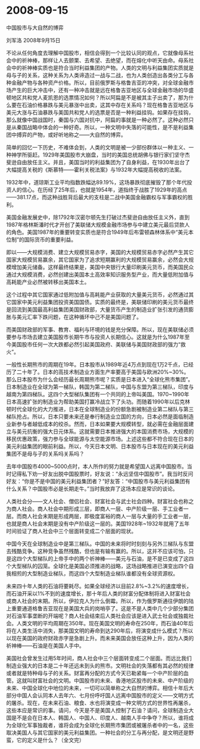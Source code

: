 # 2008-09-15

中国股市与大自然的博弈

刘军洛 2008年9月15日

不论从任何角度去理解中国股市，相信会得到一个比较认同的观点，它就像母系社会中的祈神棒，那样让人去颤栗、去希望、去绝望，而在熔化中听天由命。母系社会中的祈神棒实质也是符合当时利益集团的产物。人类的文明与利益集团实质就是母与子的关系，这种关系为人类谛造过一战与二战，也为人类创造出各类分工与各种金融产物与各种资产价格。所以，目前俄罗斯与格鲁吉亚的冲突，对全球金融市场产生的巨大冲击中，还有一种冲击就是远在格鲁吉亚地区与全球金融市场的华盛顿地区共和党人麦凯恩的选票情况如何？所以阿扁是不是被其主子出卖了，那为什么要在石油价格暴跌与美元暴涨中出卖，这其中存在关系吗？现在格鲁吉亚地区与美元大涨与石油暴跌与美国共和党人的选票是否是一种利益挂钩。如果存在挂钩，那么就像中国战国时，秦国与六国对抗中，阿扁的事就是一种必然了。这种必然只是从秦国战略中体会的一种好奇。所以，一种文明中失落的可能性，是不是利益集团中搏弈的产物，或好听地称之——大自然的博弈。

简单的回忆一下历史，不难体会到，人类的文明是被一少部份群体以一种主义、一种神学所驱赶。1929年美国股市大崩盘，当时的美国总统胡佛与银行家们坚守杰斐逊自由放任主义。并且，美国当时的利益集团为了自身利益，在1930年出台了大幅提高关税的《斯慕特——霍利关税法案》与1932年大幅提高税收的法案。

1932年中，道琼斯工业平均指数跌幅达89.19%，这场暴跌彻底摧毁了那个年代投资人的信心。在历经了25年后，也就是1954年，道指终于战胜了1929年的高点——381.17点，而这种战胜背后最大的支柱是二战中美国金融霸权与军事霸权的胜利。

美国金融发展史中，除1792年汉密尔顿先生打破过杰斐逊自由放任主义外，直到1987年格林斯潘时代才开创了美联储大规模金融市场参与中建立美元最后贷款人的角色。美国1987年的重要转变实质也是符合1949年后布雷顿森林体系中“美元本位制”的国际货币的重要利益。

即以——大规模消费、建立大规模贸易赤字，美国的大规模贸易赤字必然产生其它国家大规模贸易赢余，其它国家为了追求短期赢利的大规模贸易赢余，必然会大规模增加美元储备。这样最终结果是，美国中央银行大量印刷美元货币，而美国民众通过大规模消费，必然创建出美国本土高效率知识服务型产业，而大量低附加值与高耗能产业必然被转移出美国本土。

这个过程中其它国家通过低附加值与高耗能产业获取的大量美元货币，必然通过其它国家中美元利益集团投资美国国债。实质的最终是，美联储印刷的美元货币最终是回流到美国最高利益集团美国财政部，大量货币产生的制造业扩张引发的通货膨胀与美元汇率下跌问题，在这种循环中己不是美国问题了。

而美国财政部的军事、教育、福利与环境的钱是充分保障。所以，现在美联储必须要参与市场去建立美国股市长期牛市与投资人长期信心。这就是为什么1987年至今美国股市任何一次大跌都必然引起美国政府、美联储与美国财政部的强力“救火”。

一般性长期熊市的周期在19年。日本股市从1989年近4万点到现在1万2千点，已经历了二十年了。日本的高技术制造业方面生产率要高于美国与欧洲20%~30%。那么日本股市为什么会经历最长周期熊市呢？实质是日本进入“全球化熊市集团”。日本制造业在全球为第一梯队，韩国为第二梯队，中国与东盟为第三梯队，印度与越南为第四梯队。这四个大型梯队集团有一个共同的上帝叫美国。1970~1990年日本高速扩张的制造业为帮助美国打赢冷战立下了头功。而随着1990年以后克林顿时代全球化的大力推进，日本在全球制造业的份额急剧被制造业第二梯队与第三梯队抢占。所以，日本只要未来还是奉行制造业立国的方向，日本必然是面临制造业新参与者越低成本的绞杀。然而，日本如果要大规模转型，就必需在金融层面建立与美元抗衡的强大日元体系。这就需要日本推进强大的本国消费市场，大规模的移民优惠政策，强力参与全球能源与太空能源市场。上述这些都不符合现在日本的美元利益集团的眼前利益。所以，今天日本文明、日本股市与日本现在的美元利益集团不是母与子的关系吗关系吗？

去年中国股市4000~5000点时，本人所作的努力就是希望国人远离中国股市。当时记得私下劝一好友出脱中国股票时，好友说：“永远坚信中国股市”。我当时反问好友：“你是不是中国的美元利益集团者？”好友答：“中国股市与美元利益集团有什么关系？中国股市必是长期走牛。”当时我放弃了这场本应是常识的谈论。

人类社会分——文人社会、僧侣社会、财富社会与武士社会四种。财富社会也称之为商人社会。商人社会中期形成三层，即商人一层、中产阶级一层、手工业者一层。而商人社会末期是形成两层，即极度富裕的商人一层与大量的手工业者一层，也就是商人社会末期是没有中产阶级这一层的。美国1928年~1932年就用了五年时间验证了商人社会中三个层面转变成二个层面的现状。

中国今天在全球制造业中是第三梯队。中国的未来将时时刻刻与另外三梯队与东盟去残酷竞争。这种竞争虽然残酷，但也是有输有赢的。所以，这并不应该可怕，只是这四个大型梯队的上帝手中的两个祈神棒——美元与石油，是不是已变成了这四个大型梯队的囚笼。全球化是美国必须推进的战略，这场战略推进已演变出四个自我相煎的大型制造业梯队，而这四个大型制造业梯队谁都没有全球资源权。

未来四十年人类的石油将要耗尽。如果全球经济以目前2.8%~3.2%的速度增长，而石油开采以1%不到的速度增长，那十年后人类的财富分配体制将进入财富社会或商人社会的末期。所以，伊拉克人为什么倒霉。所以，作为俄罗斯通往伊朗的陆上重要通道格鲁吉亚现在是美国大兵的岗哨亭了。这是不是人类中几个少部分集团对石油军事垄断的开端呢？商人社会结束后人类社会应该是进入武士社会或独裁社会。人类文明的平均周期在350年。现在美国文明的寿命在250年，而石油40年后将在人类生活中消失，那美国文明的寿命到达290年后，将演变成什么模式？所以以现在美国的政府财政赤字是急剧上升。而未来美国会放任这种上升，因为人类的祈神棒——石油是在美国人手中。

美国社会曾发生过用5年时间，商人社会中三个层面转变成二个层面。而远比我们制造业强大的日本是二十年还远未到头的熊市。文明社会的失落都有其必然的规律或者就是特种母与子的关系。财富再分配的方式今天已勒紧每一个中产阶层的血管。这就叫财富社会的文明。中国股市的未来、香港地区股市的未来、中产阶级的未来、中国全球化中地位的未来，一切可以简单称之大自然的博弈。相信十年后大部分中国人会认同本人去年六、七月份呼吁国人远离中国股市的定义——文明方式的屠杀。现在，在未来石油、粮食、水也将演变成一种文明方式的世界性再屠杀，这些本应是常识的事。请问，今天是不是美国人控制了石油？请问，全球制造业大国是不是会在日本人、韩国人、中国人、印度人、越南人手中争夺？所以，谁将成为全球化军事独裁者，谁将会成为全球化长期熊市集团或被屠杀者中的一名，这些取决美国人与其它国家的美元利益集团。一种社会的分工与再分配，是文明还是野蛮，它的定义是什么？（全文完）
